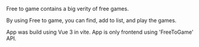Free to game contains a big verity of free games.

By using Free to game, you can find, add to list, and play the games.

App was build using Vue 3 in vite.
App is only frontend using 'FreeToGame' API.

